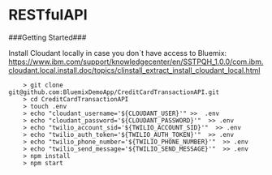 # RESTfulAPI

###Getting Started###

Install Cloudant locally in case you don`t have access to Bluemix:
https://www.ibm.com/support/knowledgecenter/en/SSTPQH_1.0.0/com.ibm.cloudant.local.install.doc/topics/clinstall_extract_install_cloudant_local.html

```
	> git clone git@github.com:BluemixDemoApp/CreditCardTransactionAPI.git
	> cd CreditCardTransactionAPI
	> touch .env
    > echo "cloudant_username='${CLOUDANT_USER}'" >>  .env     
    > echo "cloudant_password='${CLOUDANT_PASSWORD}'"  >> .env   
    > echo "twilio_account_sid='${TWILIO_ACCOUNT_SID}'"  >> .env   
    > echo "twilio_auth_token='${TWILIO_AUTH_TOKEN}'"  >> .env   
    > echo "twilio_phone_number='${TWILIO_PHONE_NUMBER}'"  >> .env   
    > echo "twilio_send_message='${TWILIO_SEND_MESSAGE}'"  >> .env   
	> npm install
	> npm start
```
